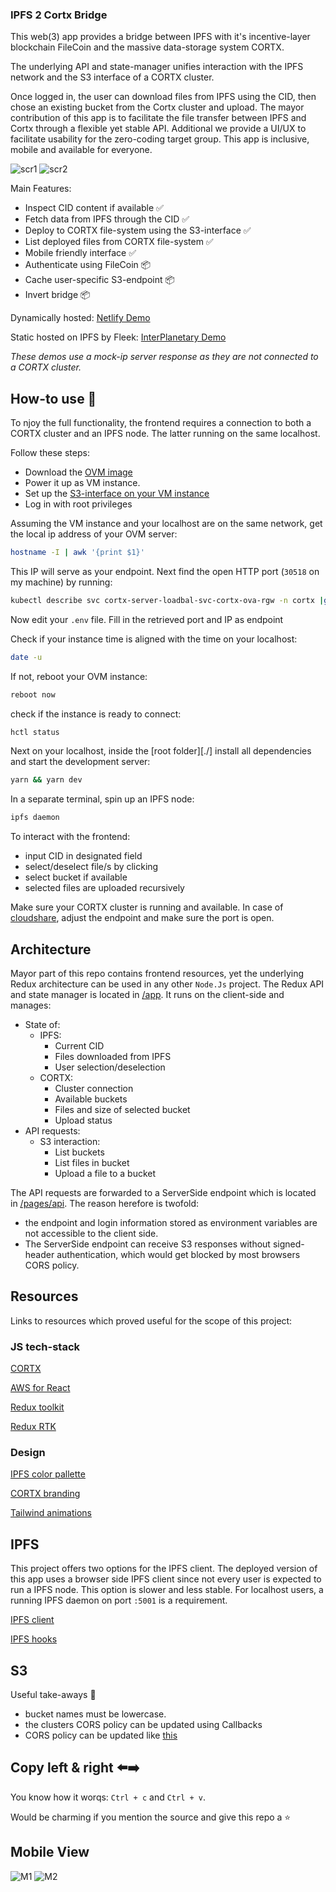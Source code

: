 ### IPFS 2 Cortx Bridge

This web(3) app provides a bridge between IPFS with it's incentive-layer blockchain FileCoin and the massive data-storage system CORTX.

The underlying API and state-manager unifies interaction with the IPFS network and the S3 interface of a CORTX cluster.

Once logged in, the user can download files from IPFS using the CID, then chose an existing bucket from the Cortx cluster and upload.
The mayor contribution of this app is to facilitate the file transfer between IPFS and Cortx through a flexible yet stable API. Additional we provide a UI/UX to facilitate usability for the zero-coding target group. This app is inclusive, mobile and available for everyone.

![scr1](./public/screenshots/sc1.png)
![scr2](./public/screenshots/sc2.png)

Main Features:

- Inspect CID content if available ✅
- Fetch data from IPFS through the CID ✅
- Deploy to CORTX file-system using the S3-interface ✅
- List deployed files from CORTX file-system ✅
- Mobile friendly interface ✅
- Authenticate using FileCoin 📦
- Cache user-specific S3-endpoint 📦
- Invert bridge 📦

Dynamically hosted:
[Netlify Demo](https://cortxportal.netlify.app/)

Static hosted on IPFS by Fleek:
[InterPlanetary Demo](https://cortxbridge.on.fleek.co/)

_These demos use a mock-ip server response as they are not connected to a CORTX cluster._

## How-to use 🚀

To njoy the full functionality, the frontend requires a connection to both a CORTX cluster and an IPFS node. The latter running on the same localhost.

Follow these steps:

- Download the [OVM image](https://github.com/Seagate/cortx/blob/main/doc/ova/2.0.0/PI-6/CORTX_on_Open_Virtual_Appliance_PI-6.rst)
- Power it up as VM instance.
- Set up the [S3-interface on your VM instance](https://github.com/Seagate/cortx/blob/main/doc/ova/2.0.0/PI-7/S3_IO_Operations.md)
- Log in with root privileges

Assuming the VM instance and your localhost are on the same network, get the local ip address of your OVM server:

```bash
hostname -I | awk '{print $1}'
```

This IP will serve as your endpoint.
Next find the open HTTP port (`30518` on my machine) by running:

```bash
kubectl describe svc cortx-server-loadbal-svc-cortx-ova-rgw -n cortx |grep NodePort:
```

Now edit your `.env` file. Fill in the retrieved port and IP as endpoint

Check if your instance time is aligned with the time on your localhost:

```bash
date -u
```

If not, reboot your OVM instance:

```bash
reboot now
```

check if the instance is ready to connect:

```bash
hctl status
```

Next on your localhost, inside the [root folder][./] install all dependencies and start the development server:

```bash
yarn && yarn dev
```

In a separate terminal, spin up an IPFS node:

```bash
ipfs daemon
```

To interact with the frontend:

- input CID in designated field
- select/deselect file/s by clicking
- select bucket if available
- selected files are uploaded recursively

Make sure your CORTX cluster is running and available. In case of [cloudshare](https://use.cloudshare.com/Authenticated/Landing.aspx?s=1), adjust the endpoint and make sure the port is open.

## Architecture

Mayor part of this repo contains frontend resources, yet the underlying Redux architecture can be used in any other `Node.Js` project.
The Redux API and state manager is located in [/app](./app). It runs on the client-side and manages:

- State of:
  - IPFS:
    - Current CID
    - Files downloaded from IPFS
    - User selection/deselection
  - CORTX:
    - Cluster connection
    - Available buckets
    - Files and size of selected bucket
    - Upload status
- API requests:
  - S3 interaction:
    - List buckets
    - List files in bucket
    - Upload a file to a bucket

The API requests are forwarded to a ServerSide endpoint which is located in [/pages/api](./pages/api). The reason herefore is twofold:

- the endpoint and login information stored as environment variables are not accessible to the client side.
- The ServerSide endpoint can receive S3 responses without signed-header authentication, which would get blocked by most browsers CORS policy.

## Resources

Links to resources which proved useful for the scope of this project:

### JS tech-stack

[CORTX](https://github.com/Seagate/cortx)

[AWS for React](https://docs.aws.amazon.com/sdk-for-javascript/v3/developer-guide/getting-started-react-native.html)

[Redux toolkit](https://redux-toolkit.js.org/)

[Redux RTK](https://redux-toolkit.js.org/rtk-query/overview)

### Design

[IPFS color pallette](https://github.com/ipfs-shipyard/ipfs-css/blob/main/theme.json#L2)

[CORTX branding](https://branding.seagate.com/documentpreview/b2b83d31-af68-4cd8-a6b0-3d226a92d609)

[Tailwind animations](https://www.devwares.com/blog/create-animation-with-tailwind-css/)

## IPFS

This project offers two options for the IPFS client.
The deployed version of this app uses a browser side IPFS client since not every user is expected to run a IPFS node. This option is slower and less stable.
For localhost users, a running IPFS daemon on port `:5001` is a requirement.

[IPFS client](https://github.com/ipfs/js-ipfs/tree/master/packages/ipfs-http-client)

[IPFS hooks](https://github.com/ipfs-examples/js-ipfs-examples/blob/master/examples/browser-create-react-app/src/App.js)

## S3

Useful take-aways 🥡

- bucket names must be lowercase.
- the clusters CORS policy can be updated using Callbacks
- CORS policy can be updated like [this](https://docs.amazonaws.cn/en_us/AmazonS3/latest/userguide/ManageCorsUsing.html)

## Copy left & right ⬅️➡️

You know how it worqs: `Ctrl + c` and `Ctrl + v`.

Would be charming if you mention the source and give this repo a ⭐

## Mobile View

![M1](./public/screenshots/scMobile1.png)
![M2](./public/screenshots/scMobile2.png)

<!-- ### OVM S3

Follow [these steps]() to init/test S3 on your VM.

Get the local ip address of your OVM server:

```bash
hostname -I | awk '{print $1}'
```

Get the port to connect to:

```bash
kubectl describe svc cortx-server-loadbal-svc-cortx-ova-rgw -n cortx |grep NodePort:
```

My machine 30518 for http -->
